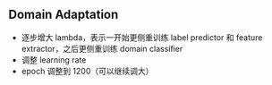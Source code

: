 ## Domain Adaptation

- 逐步增大 lambda，表示一开始更侧重训练 label predictor 和 feature extractor，之后更侧重训练 domain classifier
- 调整 learning rate
- epoch 调整到 1200（可以继续调大）

